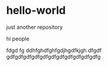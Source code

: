# hello-world
just another repository 

hi people

fdgd fg ddhfghdfghfgdjhgdfkjgh dfgdf
gdfgdfgdfgdfgdfgdfgdfgdfgdfgdfgdfg
